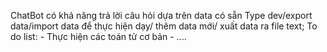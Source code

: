 ChatBot có khả năng trả lời câu hỏi dựa trên data có sẵn
Type dev/export data/import data để thực hiện dạy/ thêm data mới/ xuất data ra file text;
To do list: 
      - Thực hiện các toán tử cơ bản
      - ....
